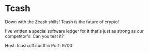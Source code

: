 # Tcash

Down with the Zcash shills! Tcash is the future of crypto!

I've written a special software ledger for it that's just as strong as our competitor's. Can you test it?

Host: tcash.ctf.cuctf.io
Port: 9700
